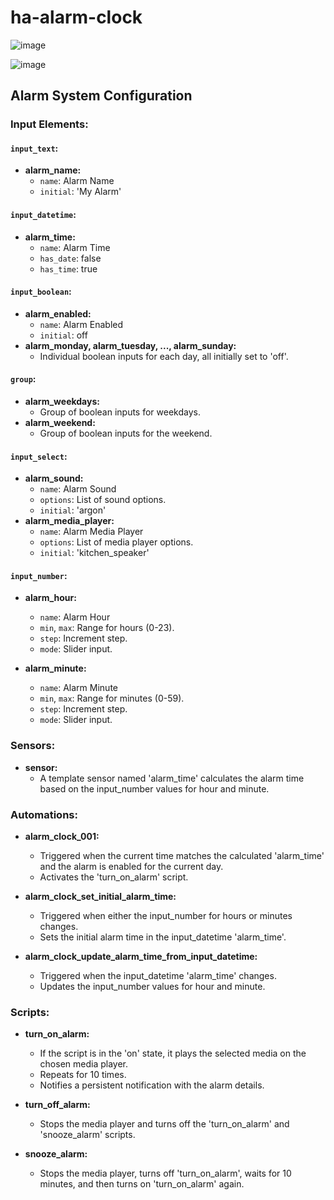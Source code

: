 # ha-alarm-clock

![image](https://github.com/thekiwismarthome/ha-alarm-clock/assets/134335563/c96d6f0b-19a7-4f58-9db3-c531b105b530)

![image](https://github.com/thekiwismarthome/ha-alarm-clock/assets/134335563/94457236-0661-4a7f-8f91-176305b08532)

## Alarm System Configuration

### Input Elements:

#### `input_text`:
- **alarm_name:**
  - `name`: Alarm Name
  - `initial`: 'My Alarm'

#### `input_datetime`:
- **alarm_time:**
  - `name`: Alarm Time
  - `has_date`: false
  - `has_time`: true

#### `input_boolean`:
- **alarm_enabled:**
  - `name`: Alarm Enabled
  - `initial`: off
- **alarm_monday, alarm_tuesday, ..., alarm_sunday:**
  - Individual boolean inputs for each day, all initially set to 'off'.

#### `group`:
- **alarm_weekdays:**
  - Group of boolean inputs for weekdays.
- **alarm_weekend:**
  - Group of boolean inputs for the weekend.

#### `input_select`:
- **alarm_sound:**
  - `name`: Alarm Sound
  - `options`: List of sound options.
  - `initial`: 'argon'
- **alarm_media_player:**
  - `name`: Alarm Media Player
  - `options`: List of media player options.
  - `initial`: 'kitchen_speaker'

#### `input_number`:
- **alarm_hour:**
  - `name`: Alarm Hour
  - `min`, `max`: Range for hours (0-23).
  - `step`: Increment step.
  - `mode`: Slider input.

- **alarm_minute:**
  - `name`: Alarm Minute
  - `min`, `max`: Range for minutes (0-59).
  - `step`: Increment step.
  - `mode`: Slider input.

### Sensors:

- **sensor:**
  - A template sensor named 'alarm_time' calculates the alarm time based on the input_number values for hour and minute.

### Automations:

- **alarm_clock_001:**
  - Triggered when the current time matches the calculated 'alarm_time' and the alarm is enabled for the current day.
  - Activates the 'turn_on_alarm' script.

- **alarm_clock_set_initial_alarm_time:**
  - Triggered when either the input_number for hours or minutes changes.
  - Sets the initial alarm time in the input_datetime 'alarm_time'.

- **alarm_clock_update_alarm_time_from_input_datetime:**
  - Triggered when the input_datetime 'alarm_time' changes.
  - Updates the input_number values for hour and minute.

### Scripts:

- **turn_on_alarm:**
  - If the script is in the 'on' state, it plays the selected media on the chosen media player.
  - Repeats for 10 times.
  - Notifies a persistent notification with the alarm details.

- **turn_off_alarm:**
  - Stops the media player and turns off the 'turn_on_alarm' and 'snooze_alarm' scripts.

- **snooze_alarm:**
  - Stops the media player, turns off 'turn_on_alarm', waits for 10 minutes, and then turns on 'turn_on_alarm' again.


